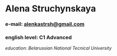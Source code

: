 # Alena Struchynskaya
### e-mail: alenkastrsh@gmail.com
### english level: C1 Advanced
*education: Belarussian National Tecnical University*
